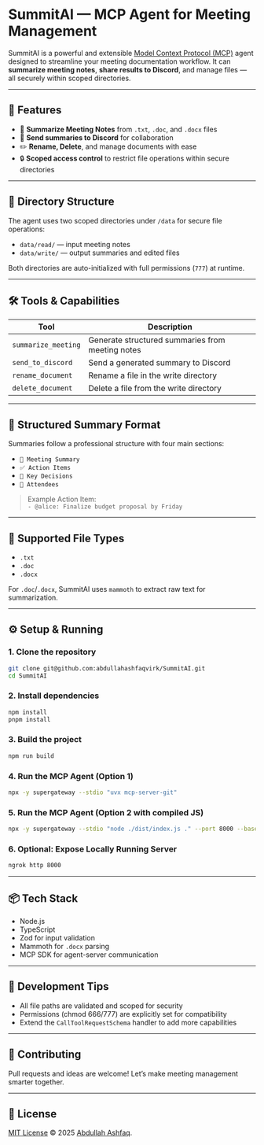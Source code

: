 # SummitAI — MCP Agent for Meeting Management

SummitAI is a powerful and extensible [Model Context Protocol (MCP)](https://modelcontextprotocol.org) agent designed to streamline your meeting documentation workflow. It can **summarize meeting notes**, **share results to Discord**, and manage files — all securely within scoped directories.

---

## 🚀 Features

- 📄 **Summarize Meeting Notes** from `.txt`, `.doc`, and `.docx` files
- 🔁 **Send summaries to Discord** for collaboration
- ✏️ **Rename, Delete**, and manage documents with ease
- 🔒 **Scoped access control** to restrict file operations within secure directories

---

## 📁 Directory Structure

The agent uses two scoped directories under `/data` for secure file operations:

- `data/read/` — input meeting notes  
- `data/write/` — output summaries and edited files

Both directories are auto-initialized with full permissions (`777`) at runtime.

---

## 🛠️ Tools & Capabilities

| Tool               | Description |
|--------------------|-------------|
| `summarize_meeting` | Generate structured summaries from meeting notes |
| `send_to_discord`   | Send a generated summary to Discord |
| `rename_document`   | Rename a file in the write directory |
| `delete_document`   | Delete a file from the write directory |

---

## 🔎 Structured Summary Format

Summaries follow a professional structure with four main sections:

- `📅 Meeting Summary`
- `✅ Action Items`
- `📌 Key Decisions`
- `👥 Attendees`

> Example Action Item:  
> `- @alice: Finalize budget proposal by Friday`

---

## 🧪 Supported File Types

- `.txt`
- `.doc`
- `.docx`

For `.doc`/`.docx`, SummitAI uses `mammoth` to extract raw text for summarization.

---

## ⚙️ Setup & Running

### 1. Clone the repository
```bash
git clone git@github.com:abdullahashfaqvirk/SummitAI.git
cd SummitAI
```

### 2. Install dependencies
```bash
npm install
pnpm install
```

### 3. Build the project
```bash
npm run build
```

### 4. Run the MCP Agent (Option 1)
```bash
npx -y supergateway --stdio "uvx mcp-server-git"
```

### 5. Run the MCP Agent (Option 2 with compiled JS)
```bash
npx -y supergateway --stdio "node ./dist/index.js ." --port 8000 --baseUrl "http://localhost" --ssePath /sse --messagePath /message --cors "*"
```

### 6. Optional: Expose Locally Running Server
```bash
ngrok http 8000
```

---

## 📦 Tech Stack

- Node.js
- TypeScript
- Zod for input validation
- Mammoth for `.docx` parsing
- MCP SDK for agent-server communication

---

## 🧰 Development Tips

- All file paths are validated and scoped for security
- Permissions (chmod 666/777) are explicitly set for compatibility
- Extend the `CallToolRequestSchema` handler to add more capabilities

---

## 🤝 Contributing

Pull requests and ideas are welcome! Let’s make meeting management smarter together.

---

## 📄 License

[MIT License](LICENSE) © 2025 [Abdullah Ashfaq](mailto:abdullahashfaq.ds@gmail.com).
